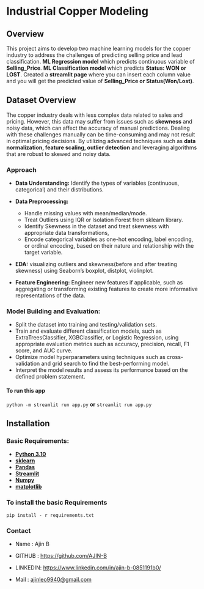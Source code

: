 
# Industrial Copper Modeling

## Overview

This project aims to develop two machine learning models for the copper industry to 
address the challenges of predicting selling price and lead classification.
**ML Regression model** which predicts continuous variable of **Selling_Price**.
**ML Classification model** which predicts **Status: WON or LOST**.
Created a **streamlit page** where you can insert each column value and you will get 
the predicted value of **Selling_Price  or Status(Won/Lost)**.


## Dataset Overview

The copper industry deals with less complex data related to sales and pricing.
However, this data may suffer from issues such as **skewness** and noisy data, 
which can affect the accuracy of manual predictions. Dealing with these challenges 
manually can be time-consuming and may not result in optimal pricing decisions. 
By utilizing advanced techniques such as **data normalization, feature scaling, outlier detection** and 
leveraging algorithms that are robust to skewed and noisy data.

### Approach 

- **Data Understanding:** Identify the types of variables (continuous, categorical) and their distributions. 
- **Data Preprocessing:** 
    - Handle missing values with mean/median/mode.
    - Treat Outliers using IQR or Isolation Forest from sklearn library.
    - Identify Skewness in the dataset and treat skewness with appropriate data transformations,
    - Encode categorical variables  as one-hot encoding, label encoding, or ordinal encoding, based on their nature and relationship with the target variable.

- **EDA:** visualizing outliers and skewness(before and after treating skewness) using Seaborn’s boxplot, distplot, violinplot.
- **Feature Engineering:** Engineer new features if applicable, such as aggregating or transforming existing features to create more informative representations of the data. 

### Model Building and Evaluation:
- Split the dataset into training and testing/validation sets. 
- Train and evaluate different classification models, such as ExtraTreesClassifier, XGBClassifier, or Logistic Regression, using appropriate evaluation metrics such as accuracy, precision, recall, F1 score, and AUC curve. 
- Optimize model hyperparameters using techniques such as cross-validation and grid search to find the best-performing model.
- Interpret the model results and assess its performance based on the defined problem statement.

#### To run this app

`python -m streamlit run app.py`  **or**  `streamlit run app.py`


## Installation

### Basic Requirements:

- __[Python 3.10](https://docs.python.org/3/)__
- __[sklearn](https://pypi.org/project/scikit-learn/1.2.2/)__ 
- __[Pandas](https://pandas.pydata.org/docs/)__
- __[Streamlit](https://docs.streamlit.io/)__
- __[Numpy](https://numpy.org/doc/)__ 
- __[matplotlib](https://pypi.org/project/matplotlib/)__ 


### To install the basic Requirements

`pip install - r requirements.txt`

### Contact

- Name : Ajin B

- GITHUB : https://github.com/AJIN-B

- LINKEDIN: https://www.linkedin.com/in/ajin-b-0851191b0/

- Mail : ajinleo9940@gmail.com
